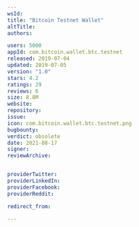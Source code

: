 ```yaml
---
wsId: 
title: "Bitcoin Testnet Wallet"
altTitle: 
authors:

users: 5000
appId: com.bitcoin.wallet.btc.testnet
released: 2019-07-04
updated: 2019-07-05
version: "1.0"
stars: 4.2
ratings: 29
reviews: 6
size: 8.8M
website: 
repository: 
issue: 
icon: com.bitcoin.wallet.btc.testnet.png
bugbounty: 
verdict: obsolete
date: 2021-08-17
signer: 
reviewArchive:


providerTwitter: 
providerLinkedIn: 
providerFacebook: 
providerReddit: 

redirect_from:

---
```



